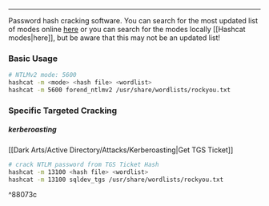 -- -
Password hash cracking software. You can search for the most updated list of modes online [here](https://hashcat.net/wiki/doku.php?id=example_hashes) or you can search for the modes locally [[Hashcat modes|here]], but be aware that this may not be an updated list!
### Basic Usage
```bash
# NTLMv2 mode: 5600
hashcat -m <mode> <hash file> <wordlist> 
hashcat -m 5600 forend_ntlmv2 /usr/share/wordlists/rockyou.txt 
```
### Specific Targeted Cracking
##### kerberoasting
[[Dark Arts/Active Directory/Attacks/Kerberoasting|Get TGS Ticket]]
```bash
# crack NTLM password from TGS Ticket Hash
hashcat -m 13100 <hash file> <wordlist>
hashcat -m 13100 sqldev_tgs /usr/share/wordlists/rockyou.txt
``` 

^88073c
